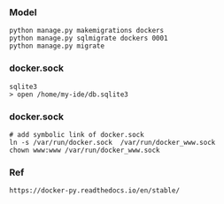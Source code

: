 ### Model
```shell
python manage.py makemigrations dockers
python manage.py sqlmigrate dockers 0001
python manage.py migrate
```

### docker.sock
```shell
sqlite3
> open /home/my-ide/db.sqlite3
```

### docker.sock
```shell
# add symbolic link of docker.sock
ln -s /var/run/docker.sock  /var/run/docker_www.sock
chown www:www /var/run/docker_www.sock
```

### Ref
```shell
https://docker-py.readthedocs.io/en/stable/
```